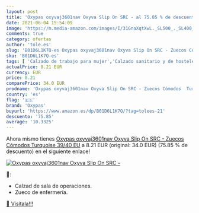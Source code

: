 ```yaml
---
layout: post
title: 'Oxypas oxyvaj3601nav Oxyva Slip On SRC - al 75.85 % de descuento'
date: 2021-06-04 15:54:09
image: 'https://m.media-amazon.com/images/I/31GnaXqtXwL._SL500_._SL400_.jpg'
comments: true
category: ofertas
author: 'tole.es'
slug: 'B01D6L1K7Q-es Oxypas oxyvaj3601nav Oxyva Slip On SRC - Zuecos Cómodos...'
sku: 'B01D6L1K7Q-es'
tags: [ 'Calzado de trabajo para mujer','Calzado sanitario y de hostelería para mujer','Zapatos','Zapatos para mujer','Zapatos y complementos','Zuecos sanitarios y de hostelería para mujer','oxypas','zuecos', ]
actualPrice: 8.21 EUR
currency: EUR
price: 8.21
comparePrice: 34.0 EUR
prodname: 'Oxypas oxyvaj3601nav Oxyva Slip On SRC - Zuecos Cómodos  Turquoise  39/40 EU'
country: 'es'
flag: '🇪🇸'
brand: 'Oxypas'
buyurl: 'https://www.amazon.es/dp/B01D6L1K7Q/?tag=tolees-21'
descuento: '75.85'
average: '10.3325'
---
```


Ahora mismo tienes [Oxypas oxyvaj3601nav Oxyva Slip On SRC - Zuecos Cómodos  Turquoise  39/40 EU](https://www.amazon.es/dp/B01D6L1K7Q/?tag=tolees-21) a 8.21 EUR (original: 34.0 EUR) (75.85 %  de descuento) en el siguiente enlace!

[![Oxypas oxyvaj3601nav Oxyva Slip On SRC -](https://m.media-amazon.com/images/I/31GnaXqtXwL._SL500_._SL400_.jpg)](https://www.amazon.es/dp/B01D6L1K7Q/?tag=tolees-21)

🔎:

- Calzad de sala de operaciones.
- Zueco de enfermería.

[🛒 Visítala!!!](https://www.amazon.es/dp/B01D6L1K7Q/?tag=tolees-21)
